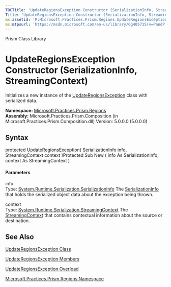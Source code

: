 ```yaml
---
TOCTitle: 'UpdateRegionsException Constructor (SerializationInfo, StreamingContext)'
Title: 'UpdateRegionsException Constructor (SerializationInfo, StreamingContext) (Microsoft.Practices.Prism.Regions)'
ms:assetid: 'M:Microsoft.Practices.Prism.Regions.UpdateRegionsException.\#ctor(System.Runtime.Serialization.SerializationInfo,System.Runtime.Serialization.StreamingContext)'
ms:mtpsurl: 'https://msdn.microsoft.com/en-us/library/Gg405715(v=PandP.50)'
---
```


Prism Class Library

UpdateRegionsException Constructor (SerializationInfo, StreamingContext)
========================================================================

Initializes a new instance of the [UpdateRegionsException](https://msdn.microsoft.com/t:microsoft.practices.prism.regions.updateregionsexception) class with serialized data.

**Namespace:** [Microsoft.Practices.Prism.Regions](https://msdn.microsoft.com/n:microsoft.practices.prism.regions)
**Assembly:** Microsoft.Practices.Prism.Composition (in Microsoft.Practices.Prism.Composition.dll) Version: 5.0.0.0 (5.0.0.0)

## Syntax


<span id="syntaxToggle"></span>protected UpdateRegionsException( SerializationInfo info, StreamingContext context )Protected Sub New ( info As SerializationInfo, context As StreamingContext )
#### Parameters

info  
Type: [System.Runtime.Serialization.SerializationInfo](http://msdn2.microsoft.com/en-us/library/a9b6042e)
The [SerializationInfo](http://msdn2.microsoft.com/en-us/library/a9b6042e) that holds the serialized object data about the exception being thrown.

context  
Type: [System.Runtime.Serialization.StreamingContext](http://msdn2.microsoft.com/en-us/library/t16abws5)
The [StreamingContext](http://msdn2.microsoft.com/en-us/library/t16abws5) that contains contextual information about the source or destination.

See Also
--------


[UpdateRegionsException Class](https://msdn.microsoft.com/t:microsoft.practices.prism.regions.updateregionsexception)

[UpdateRegionsException Members](https://msdn.microsoft.com/allmembers.t:microsoft.practices.prism.regions.updateregionsexception)

[UpdateRegionsException Overload](https://msdn.microsoft.com/overload:microsoft.practices.prism.regions.updateregionsexception.)

[Microsoft.Practices.Prism.Regions Namespace](https://msdn.microsoft.com/n:microsoft.practices.prism.regions)
